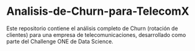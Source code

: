 # Analisis-de-Churn-para-TelecomX
Este repositorio contiene el análisis completo de Churn (rotación de clientes) para una empresa de telecomunicaciones, desarrollado como parte del Challenge ONE de Data Science.
